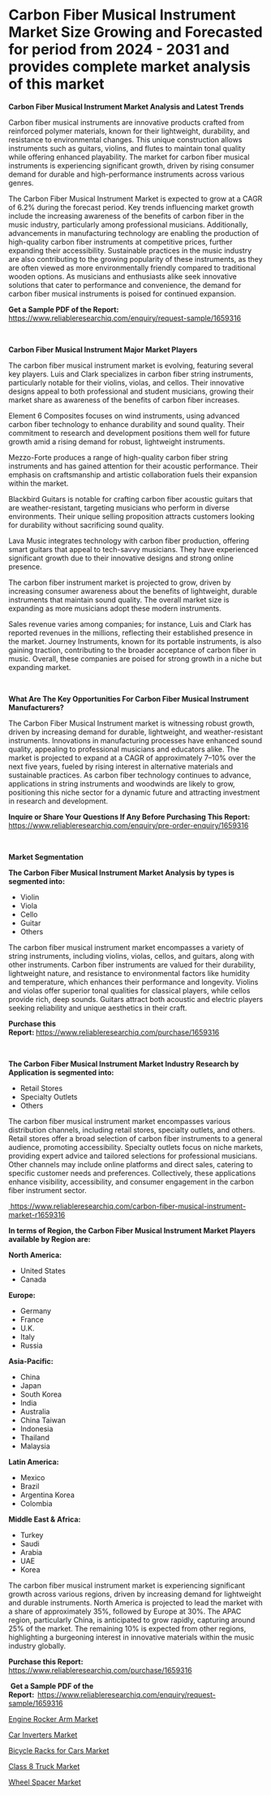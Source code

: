 <p><h1>Carbon Fiber Musical Instrument Market Size Growing and Forecasted for period from 2024 - 2031 and provides complete market analysis of this market</h1></p><p><strong>Carbon Fiber Musical Instrument Market Analysis and Latest Trends</strong></p>
<p><p>Carbon fiber musical instruments are innovative products crafted from reinforced polymer materials, known for their lightweight, durability, and resistance to environmental changes. This unique construction allows instruments such as guitars, violins, and flutes to maintain tonal quality while offering enhanced playability. The market for carbon fiber musical instruments is experiencing significant growth, driven by rising consumer demand for durable and high-performance instruments across various genres.</p><p>The Carbon Fiber Musical Instrument Market is expected to grow at a CAGR of 6.2% during the forecast period. Key trends influencing market growth include the increasing awareness of the benefits of carbon fiber in the music industry, particularly among professional musicians. Additionally, advancements in manufacturing technology are enabling the production of high-quality carbon fiber instruments at competitive prices, further expanding their accessibility. Sustainable practices in the music industry are also contributing to the growing popularity of these instruments, as they are often viewed as more environmentally friendly compared to traditional wooden options. As musicians and enthusiasts alike seek innovative solutions that cater to performance and convenience, the demand for carbon fiber musical instruments is poised for continued expansion.</p></p>
<p><strong>Get a Sample PDF of the Report:&nbsp;</strong> <a href="https://www.reliableresearchiq.com/enquiry/request-sample/1659316?utm_campaign=1834&utm_medium=2&utm_source=Github&utm_content=ia&utm_term=09122024&utm_id=carbon-fiber-musical-instrument">https://www.reliableresearchiq.com/enquiry/request-sample/1659316</a></p>
<p>&nbsp;</p>
<p><strong>Carbon Fiber Musical Instrument Major Market Players</strong></p>
<p><p>The carbon fiber musical instrument market is evolving, featuring several key players. Luis and Clark specializes in carbon fiber string instruments, particularly notable for their violins, violas, and cellos. Their innovative designs appeal to both professional and student musicians, growing their market share as awareness of the benefits of carbon fiber increases. </p><p>Element 6 Composites focuses on wind instruments, using advanced carbon fiber technology to enhance durability and sound quality. Their commitment to research and development positions them well for future growth amid a rising demand for robust, lightweight instruments.</p><p>Mezzo-Forte produces a range of high-quality carbon fiber string instruments and has gained attention for their acoustic performance. Their emphasis on craftsmanship and artistic collaboration fuels their expansion within the market.</p><p>Blackbird Guitars is notable for crafting carbon fiber acoustic guitars that are weather-resistant, targeting musicians who perform in diverse environments. Their unique selling proposition attracts customers looking for durability without sacrificing sound quality.</p><p>Lava Music integrates technology with carbon fiber production, offering smart guitars that appeal to tech-savvy musicians. They have experienced significant growth due to their innovative designs and strong online presence.</p><p>The carbon fiber instrument market is projected to grow, driven by increasing consumer awareness about the benefits of lightweight, durable instruments that maintain sound quality. The overall market size is expanding as more musicians adopt these modern instruments.</p><p>Sales revenue varies among companies; for instance, Luis and Clark has reported revenues in the millions, reflecting their established presence in the market. Journey Instruments, known for its portable instruments, is also gaining traction, contributing to the broader acceptance of carbon fiber in music. Overall, these companies are poised for strong growth in a niche but expanding market.</p></p>
<p>&nbsp;</p>
<p><strong>What Are The Key Opportunities For Carbon Fiber Musical Instrument Manufacturers?</strong></p>
<p><p>The Carbon Fiber Musical Instrument market is witnessing robust growth, driven by increasing demand for durable, lightweight, and weather-resistant instruments. Innovations in manufacturing processes have enhanced sound quality, appealing to professional musicians and educators alike. The market is projected to expand at a CAGR of approximately 7–10% over the next five years, fueled by rising interest in alternative materials and sustainable practices. As carbon fiber technology continues to advance, applications in string instruments and woodwinds are likely to grow, positioning this niche sector for a dynamic future and attracting investment in research and development.</p></p>
<p><strong>Inquire or Share Your Questions If Any Before Purchasing This Report:</strong> <a href="https://www.reliableresearchiq.com/enquiry/pre-order-enquiry/1659316?utm_campaign=1834&utm_medium=2&utm_source=Github&utm_content=ia&utm_term=09122024&utm_id=carbon-fiber-musical-instrument">https://www.reliableresearchiq.com/enquiry/pre-order-enquiry/1659316</a></p>
<p>&nbsp;</p>
<p><strong>Market Segmentation</strong></p>
<p><strong>The Carbon Fiber Musical Instrument Market Analysis by types is segmented into:</strong></p>
<p><ul><li>Violin</li><li>Viola</li><li>Cello</li><li>Guitar</li><li>Others</li></ul></p>
<p><p>The carbon fiber musical instrument market encompasses a variety of string instruments, including violins, violas, cellos, and guitars, along with other instruments. Carbon fiber instruments are valued for their durability, lightweight nature, and resistance to environmental factors like humidity and temperature, which enhances their performance and longevity. Violins and violas offer superior tonal qualities for classical players, while cellos provide rich, deep sounds. Guitars attract both acoustic and electric players seeking reliability and unique aesthetics in their craft.</p></p>
<p><strong>Purchase this Report:&nbsp;</strong><a href="https://www.reliableresearchiq.com/purchase/1659316?utm_campaign=1834&utm_medium=2&utm_source=Github&utm_content=ia&utm_term=09122024&utm_id=carbon-fiber-musical-instrument">https://www.reliableresearchiq.com/purchase/1659316</a></p>
<p>&nbsp;</p>
<p><strong>The Carbon Fiber Musical Instrument Market Industry Research by Application is segmented into:</strong></p>
<p><ul><li>Retail Stores</li><li>Specialty Outlets</li><li>Others</li></ul></p>
<p><p>The carbon fiber musical instrument market encompasses various distribution channels, including retail stores, specialty outlets, and others. Retail stores offer a broad selection of carbon fiber instruments to a general audience, promoting accessibility. Specialty outlets focus on niche markets, providing expert advice and tailored selections for professional musicians. Other channels may include online platforms and direct sales, catering to specific customer needs and preferences. Collectively, these applications enhance visibility, accessibility, and consumer engagement in the carbon fiber instrument sector.</p></p>
<p><a href="https://www.reliableresearchiq.com/carbon-fiber-musical-instrument-market-r1659316?utm_campaign=1834&utm_medium=2&utm_source=Github&utm_content=ia&utm_term=09122024&utm_id=carbon-fiber-musical-instrument">&nbsp;https://www.reliableresearchiq.com/carbon-fiber-musical-instrument-market-r1659316</a></p>
<p><strong>In terms of Region, the Carbon Fiber Musical Instrument Market Players available by Region are:</strong></p>
<p>
    <p> <strong> North America: </strong>
        <ul>
            <li>United States</li>
            <li>Canada</li>
        </ul>
        </p> 
    <p> <strong> Europe: </strong>
        <ul>
            <li>Germany</li>
            <li>France</li>
            <li>U.K.</li>
            <li>Italy</li>
            <li>Russia</li>
        </ul>
        </p> 
    <p> <strong> Asia-Pacific: </strong>
        <ul>
            <li>China</li>
            <li>Japan</li>
            <li>South Korea</li>
            <li>India</li>
            <li>Australia</li>
            <li>China Taiwan</li>
            <li>Indonesia</li>
            <li>Thailand</li>
            <li>Malaysia</li>
        </ul>
        </p> 
    <p> <strong> Latin America: </strong>
        <ul>
            <li>Mexico</li>
            <li>Brazil</li>
            <li>Argentina Korea</li>
            <li>Colombia</li>
        </ul>
        </p> 
    <p> <strong> Middle East & Africa: </strong>
        <ul>
            <li>Turkey</li>
            <li>Saudi</li>
            <li>Arabia</li>
            <li>UAE</li>
            <li>Korea</li>
        </ul>
    </p>
    </p>
<p><p>The carbon fiber musical instrument market is experiencing significant growth across various regions, driven by increasing demand for lightweight and durable instruments. North America is projected to lead the market with a share of approximately 35%, followed by Europe at 30%. The APAC region, particularly China, is anticipated to grow rapidly, capturing around 25% of the market. The remaining 10% is expected from other regions, highlighting a burgeoning interest in innovative materials within the music industry globally.</p></p>
<p><strong>Purchase this Report: </strong><a href="https://www.reliableresearchiq.com/purchase/1659316?utm_campaign=1834&utm_medium=2&utm_source=Github&utm_content=ia&utm_term=09122024&utm_id=carbon-fiber-musical-instrument">https://www.reliableresearchiq.com/purchase/1659316</a></p>
<p>&nbsp;<strong>Get a Sample PDF of the Report:&nbsp;&nbsp;</strong><a href="https://www.reliableresearchiq.com/enquiry/request-sample/1659316?utm_campaign=1834&utm_medium=2&utm_source=Github&utm_content=ia&utm_term=09122024&utm_id=carbon-fiber-musical-instrument">https://www.reliableresearchiq.com/enquiry/request-sample/1659316</a></p>
<p><strong></strong></p>
<p><p><a href="https://www.linkedin.com/pulse/future-engine-rocker-arm-market-expected-cagr-98-over-2024-i5bmf?utm_campaign=1834&utm_medium=2&utm_source=Github&utm_content=ia&utm_term=09122024&utm_id=carbon-fiber-musical-instrument">Engine Rocker Arm Market</a></p><p><a href="https://www.linkedin.com/pulse/latest-trends-car-inverters-market-strong-growth-competition-projected-dngwf?utm_campaign=1834&utm_medium=2&utm_source=Github&utm_content=ia&utm_term=09122024&utm_id=carbon-fiber-musical-instrument">Car Inverters Market</a></p><p><a href="https://www.linkedin.com/pulse/whats-ahead-bicycle-racks-cars-market-analysis-2024-2031-43-cagr-4va9f?utm_campaign=1834&utm_medium=2&utm_source=Github&utm_content=ia&utm_term=09122024&utm_id=carbon-fiber-musical-instrument">Bicycle Racks for Cars Market</a></p><p><a href="https://www.linkedin.com/pulse/class-8-truck-industry-projections-market-revenue-148-cagr-hqnbf?utm_campaign=1834&utm_medium=2&utm_source=Github&utm_content=ia&utm_term=09122024&utm_id=carbon-fiber-musical-instrument">Class 8 Truck Market</a></p><p><a href="https://www.linkedin.com/pulse/wheel-spacer-market-analysis-size-share-trends-forecast-dfzzf?utm_campaign=1834&utm_medium=2&utm_source=Github&utm_content=ia&utm_term=09122024&utm_id=carbon-fiber-musical-instrument">Wheel Spacer Market</a></p></p>